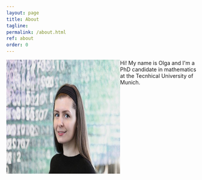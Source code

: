 ```yaml
---
layout: page
title: About
tagline: 
permalink: /about.html
ref: about
order: 0
---
```


<img align="left" src="assets/images/numbers14.jpg" width="300" height="300">
Hi! My name is Olga and I'm a PhD candidate in mathematics at the Tecnhical University of Munich.


<!---
[Go to the Home Page]({{ '/' | absolute_url }})
![image](/assets/images/numbers14.jpg)
-->

